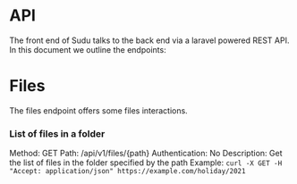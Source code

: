 # API
The front end of Sudu talks to the back end via a laravel powered REST API. In this document we outline the endpoints:

# Files
The files endpoint offers some files interactions.

### List of files in a folder
Method: GET
Path: /api/v1/files/{path}
Authentication: No
Description: Get the list of files in the folder specified by the path
Example: `curl -X GET -H "Accept: application/json" https://example.com/holiday/2021`
